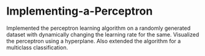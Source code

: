 # Implementing-a-Perceptron
Implemented the perceptron learning algorithm on a randomly generated dataset with dynamically changing the learning rate for the same.
Visualized the perceptron using a hyperplane. Also extended the algorithm for a multiclass classification.
